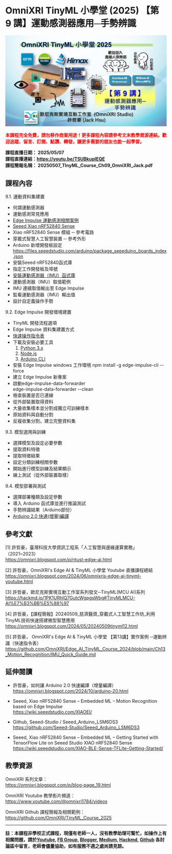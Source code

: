 # OmniXRI TinyML 小學堂 (2025) 【第 9 講】運動感測器應用─手勢辨識

<img src="https://raw.githubusercontent.com/OmniXRI/TinyML_Course_2025/refs/heads/main/images/2025_TinyML%E5%B0%8F%E5%AD%B8%E5%A0%82%E8%AA%B2%E7%A8%8B%E7%9B%B4%E6%92%AD%E5%9C%96%E7%A4%BA_Ch9.JPG" alt="" width="640">  

<span style="color:#FF0000;">**本課程完全免費，請勿移作商業用途！更多課程內容請參考文末教學資源連結。歡迎追蹤、留言、訂閱、點讚、轉發，讓更多需要的朋友也能一起學習。**</span>

**課程直播日期： 2025/05/07**  
**課程直播連結：https://youtu.be/TSUBkupIEQE**  
**課程簡報名稱： 20250507_TInyML_Course_Ch09_OmniXRI_Jack.pdf**  

## 課程內容

9.1. 運動資料集建置  
* 何謂運動感測器  
* 運動感測常見應用  
* [Edge Impulse 運動感測相關案例](https://docs.edgeimpulse.com/experts#accelerometer-and-activity-projects)  
* [Seeed Xiao nRF52840 Sense](https://wiki.seeedstudio.com/cn/XIAO_BLE/)  
* Xiao nRF52840 Sense 模組 ─ 參考電路  
* 穿戴式智慧人工智慧裝置 ─ 參考外形  
* Arduino 新增開發板設定
    https://files.seeedstudio.com/arduino/package_seeeduino_boards_index.json  
* 安裝Seeed nRF52840函式庫  
* 指定工作開發板及埠號  
* [安裝運動感測器（IMU）函式庫](https://github.com/Seeed-Studio/Seeed_Arduino_LSM6DS3)  
* 運動感測器（IMU）取值範例  
* IMU 連續取值輸出至 Edge Impulse  
* 監看運動感測器（IMU）輸出值  
* 設計自定義操作手勢  

9.2. Edge Impulse 開發環境建置  
* TinyML 開發流程選項  
* Edge Impulse 資料集建置方式  
* [快速操作指令表](https://github.com/OmniXRI/Edge_AI_TinyML_Course_2024/blob/main/Ch13_Motion_Recognition/IMU_Quick_Guide.md)  
* 下載及安裝必要工具  
    1. [Python 3.x](https://www.python.org/downloads/)  
    2. [Node.js](https://nodejs.org/en/download/package-manager)  
    3. [Arduino CLI](https://arduino.github.io/arduino-cli/0.35/installation/)  
* 安裝 Edge Impulse windows 工作環境
    npm install -g edge-impulse-cli --force  
* 建立 Edge Impulse 新專案  
* 啟動edge-impulse-data-forwarder  
    edge-impulse-data-forwarder --clean
* 檢查裝置是否已連線  
* 從外部裝置取得資料  
* 大量收集樣本並分割成獨立可訓練樣本  
* 原始資料與自動分割  
* 反複收集分割，建立完整資料集  

9.3. 模型選用與訓練  
* 選擇模型及設定必要參數  
* 提取資料特徵  
* 提取特徵結果  
* 設定分類訓練相關參數  
* 開始進行模型訓練及結果顯示  
* 線上測試（從外部裝置取樣）  

9.4. 模型部署與測試  
* 選擇部署種類及設定參數  
* 導入 Arduino 函式庫並進行推論測試  
* 手勢辨識結果（Arduino部份） 
* [Arduino 2.0 快速(增量)編譯](https://omnixri.blogspot.com/2024/10/arduino-20.html)  

## 參考文獻

[1] 許哲豪，臺灣科技大學資訊工程系「人工智慧與邊緣運算實務」（2021~2023）  
https://omnixri.blogspot.com/p/ntust-edge-ai.html  

[2] 許哲豪，OmniXRI's Edge AI & TinyML 小學堂 Youtube 直播課程總結  
https://omnixri.blogspot.com/2024/06/omnixris-edge-ai-tinyml-youtube.html  

[3] 許哲豪，歐尼克斯實境互動工作室系列發文─TinyML(MCU AI)系列  
https://hackmd.io/1PK1URhIQ7GutcWgpgsWbg#TinyMLMCU-AI%E7%B3%BB%E5%88%97  

[4] 許哲豪，【課程簡報】20240509_慈濟醫資_穿戴式人工智慧工作坊_利用TinyML技術快速搭建微型智慧應用  
https://omnixri.blogspot.com/2024/05/20240509tinyml12.html  

[5] 許哲豪， OmniXRI's Edge AI & TinyML 小學堂 【第13講】實作案例 ─運動辨識（快速指令表）  
https://github.com/OmniXRI/Edge_AI_TinyML_Course_2024/blob/main/Ch13_Motion_Recognition/IMU_Quick_Guide.md  

## 延伸閱讀  

* 許哲豪，如何讓 Arduino 2.0 快速編譯（增量編譯）  
https://omnixri.blogspot.com/2024/10/arduino-20.html  

* Seeed, Xiao nRF52840 Sense – Embedded ML – Motion Recognition based on Edge Impulse  
https://wiki.seeedstudio.com/XIAOEI/  

* Github, Seeed-Studio / Seeed_Arduino_LSM6DS3  
https://github.com/Seeed-Studio/Seeed_Arduino_LSM6DS3  

* Seeed, Xiao nRF52840 Sense – Embedded ML – Getting Started with TensorFlow Lite on Seeed Studio XIAO nRF52840 Sense  
https://wiki.seeedstudio.com/XIAO-BLE-Sense-TFLite-Getting-Started/  

## 教學資源

OmniXRI 系列文章：  
https://omnixri.blogspot.com/p/blog-page_19.html  

OmniXRI Youtube 教學影片頻道：  
https://www.youtube.com/@omnixri1784/videos  

OmniXRI Github 課程簡報及相關範例：  
https://github.com/OmniXRI/TinyML_Course_2025

---
**註：本課程非學校正式課程，現僅有老師一人，沒有教學助理可幫忙，如操作上有相關問題，請於[Youtube](https://www.youtube.com/@omnixri1784/featured), [FB Group](https://www.facebook.com/groups/edgeaitw), [Blogger](https://omnixri.blogspot.com/), [Medium](https://omnixri.medium.com/), [Hackmd](https://hackmd.io/@OmniXRI-Jack), [Github](https://github.com/OmniXRI) 各討論區中留言，老師會儘量協助，如有服務不週之處尚請見諒。**
